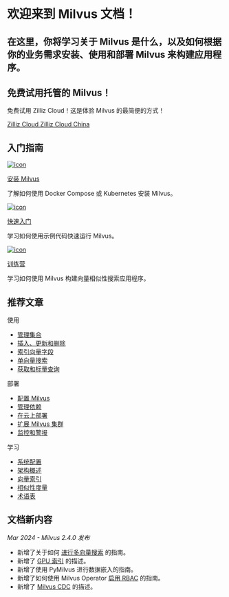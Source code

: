 

<div class="doc-h1-wrapper">

  <h1 class="title">
    欢迎来到 Milvus 文档！
  </h1>

  <h2 class="sub-title">
    在这里，你将学习关于 Milvus 是什么，以及如何根据你的业务需求安装、使用和部署 Milvus 来构建应用程序。
  </h2>

</div>

<div class="doc-home-promotion-wrapper">
  <div class="promotion-content">
    <h2 class="promotion-title"> 免费试用托管的 Milvus！</h2>
    <p class="promotion-desc"> 免费试用 Zilliz Cloud！这是体验 Milvus 的最简便的方式！</p>
  </div>

  <div class="cta-wrapper">
    <a class="cta-global" href="https://cloud.zilliz.com/signup"> Zilliz Cloud </a>
    <a class="cta-cn" href="https://cloud.zilliz.com.cn/signup"> Zilliz Cloud China </a>
  </div>
</div>

## 入门指南

<div class="card-wrapper">

<div class="start_card_container">
  <a href="install_standalone-docker.md">
    <img  src="/assets/home_install.svg" alt="icon" />
    <p class="link-btn"> 安装 Milvus <i class="fas fa-chevron-right"> </i> </p>
  </a>
  <p> 了解如何使用 Docker Compose 或 Kubernetes 安装 Milvus。</p>
</div>

<div class="start_card_container">
  <a href="quickstart.md">
    <img  src="/assets/home_quick_start.svg" alt="icon" />
    <p class="link-btn"> 快速入门 <i class="fas fa-chevron-right"> </i> </p>
  </a>
  <p> 学习如何使用示例代码快速运行 Milvus。</p>
</div>

<div class="start_card_container">
  <a href="/bootcamp">
    <img  src="/assets/home_bootcamp.svg" alt="icon" />
    <p class="link-btn"> 训练营 <i class="fas fa-chevron-right"> </i> </p>
  </a>
  <p>
  学习如何使用 Milvus 构建向量相似性搜索应用程序。
  </p>
</div>

</div>

## 推荐文章

<div class="doc-home-recommend-section">

<div class="recomment-item">
  <p> 使用 </p>

- [管理集合](/userGuide/manage-collections.md)
- [插入、更新和删除](/userGuide/insert-update-delete.md)
- [索引向量字段](/userGuide/manage-indexes/index-vector-fields.md)
- [单向量搜索](/userGuide/search-query-get/single-vector-search.md)
- [获取和标量查询](/userGuide/search-query-get/get-and-scalar-query.md)
</div>

<div class="recomment-item">
  <p> 部署 </p>

- [配置 Milvus](/adminGuide/configure-docker.md)
- [管理依赖](/adminGuide/deploy_s3.md)
- [在云上部署](/adminGuide/clouds/aws/aws.md)
- [扩展 Milvus 集群](/adminGuide/scaleout.md)
- [监控和警报](/adminGuide/monitor/monitor_overview.md)
</div>

<div class="recomment-item">
  <p> 学习 </p>

- [系统配置](/reference/sys_config/system_configuration.md)
- [架构概述](/reference/architecture/architecture_overview.md)
- [向量索引](/reference/index.md)
- [相似性度量](/reference/metric.md)
- [术语表](/reference/glossary.md)
</div>

</div>

<div class="doc-home-what-is-new">

## 文档新内容



_Mar 2024 - Milvus 2.4.0 发布_

- 新增了关于如何 [进行多向量搜索](/userGuide/search-query-get/multi-vector-search.md) 的指南。
- 新增了 [GPU 索引](/reference/gpu_index.md) 的描述。
- 新增了使用 PyMilvus 进行数据嵌入的指南。
- 新增了如何使用 Milvus Operator [启用 RBAC](/adminGuide/rbac.md) 的指南。
- 新增了 [Milvus CDC](/userGuide/tools/milvus-cdc/milvus-cdc-overview.md) 的描述。

